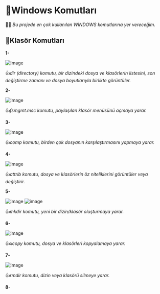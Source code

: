 # 🔵Windows Komutları

:student:	*Bu projede en çok kullanılan WİNDOWS komutlarına yer vereceğim.* 

## 🔴Klasör Komutları

**1-**

![image](https://github.com/user-attachments/assets/ee57653b-3913-474b-9977-9cee1423bbe2)

👍*dir (directory) komutu, bir dizindeki dosya ve klasörlerin listesini, son değiştirme zamanı ve dosya boyutlarıyla birlikte görüntüler.*

**2-**

![image](https://github.com/user-attachments/assets/4b1df62b-1fa0-4af7-854f-ab3e24dc4511)

👍*fsmgmt.msc komutu, paylaşılan klasör menüsünü açmaya yarar.*

**3-**

![image](https://github.com/user-attachments/assets/a8587251-192d-4b41-9c91-723bf3005845)

👍*comp komutu, birden çok dosyanın karşılaştırmasını yapmaya yarar.*

**4-**

![image](https://github.com/user-attachments/assets/e963d88d-604c-44cd-be5e-e72bbc6260a1)

👍*attrib komutu, dosya ve klasörlerin öz niteliklerini görüntüler veya değiştirir.*

**5-**

![image](https://github.com/user-attachments/assets/da7f47a2-fd42-47d6-8f82-67642428cd2b)
![image](https://github.com/user-attachments/assets/dba50fbc-5ea2-4eff-afc0-036bcdba16a8)

👍*mkdir komutu, yeni bir dizin/klasör oluşturmaya yarar.*

**6-**

![image](https://github.com/user-attachments/assets/f5b369f5-ef50-43b5-ba8b-127fea1631de)

👍*xcopy komutu, dosya ve klasörleri kopyalamaya yarar.*

**7-**

![image](https://github.com/user-attachments/assets/59b008e7-9a13-480e-b831-19111845c066)

👍*rmdir komutu, dizin veya klasörü silmeye yarar.*

**8-**





















